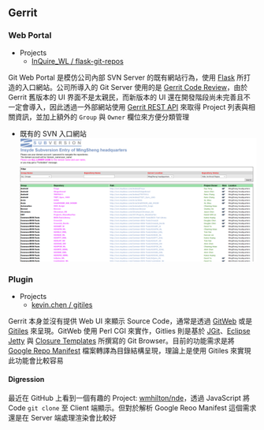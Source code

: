 ## Gerrit

### Web Portal
* Projects
  - [InQuire_WL / flask-git-repos](http://inquire.insyde.com:3000/InQuire_WL/flask-git-repos)

Git Web Portal 是模仿公司內部 SVN Server 的既有網站行為，使用 [Flask](http://flask.pocoo.org/) 所打造的入口網站。公司所導入的 Git Server 使用的是 [Gerrit Code Review](https://www.gerritcodereview.com/)，由於 Gerrit 舊版本的 UI 界面不是太親民，而新版本的 UI 還在開發階段尚未完善且不一定會導入，因此透過一外部網站使用 [Gerrit REST API](https://gerrit-review.googlesource.com/Documentation/rest-api.html) 來取得 Project 列表與相關資訊，並加上額外的 `Group` 與 `Owner` 欄位來方便分類管理

* 既有的 SVN 入口網站
![SVN Portal](resources/svn-portal.png)

### Plugin
* Projects
  - [kevin.chen / gitiles](http://inquire.insyde.com:3000/kevin.chen/gitiles)


Gerrit 本身並沒有提供 Web UI 來顯示 Source Code，通常是透過 [GitWeb](https://review.openstack.org/Documentation/config-gitweb.html) 或是 [Gitiles](https://gerrit.googlesource.com/gitiles/) 來呈現。GitWeb 使用 Perl CGI 來實作，Gitlies 則是基於 [JGit](https://www.eclipse.org/jgit/)、[Eclipse Jetty](https://www.eclipse.org/jetty/) 與 [Closure Templates](https://developers.google.com/closure/templates/) 所撰寫的 Git Browser。目前的功能需求是將 [Google Repo Manifest](https://gerrit.googlesource.com/git-repo/+/master/docs/manifest-format.txt) 檔案轉譯為目錄結構呈現，理論上是使用 Gitiles 來實現此功能會比較容易

#### Digression
最近在 GitHub 上看到一個有趣的 Project: [wmhilton/nde](https://github.com/wmhilton/nde)，透過 JavaScript 將 Code `git clone` 至 Client 端顯示。但對於解析 Google Reoo Manifest 這個需求還是在 Server 端處理渲染會比較好
